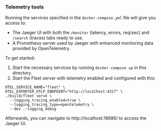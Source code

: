 ### Telemetry tools

Running the services specified in the `docker-compose.yml` file will give you access to:

- The Jaeger UI with both the `/monitor` (latency, errors, req/sec) and `/search` (traces) tabs ready to use.
- A Prometheus server used by Jaeger with enhanced monitoring data provided by OpenTelemetry.

To get started:

1. Start the necessary services by running `docker compose up` in this directory.
2. Start the Fleet server with telemetry enabled and configured with this:

```
OTEL_SERVICE_NAME="fleet" \
OTEL_EXPORTER_OTLP_ENDPOINT="http://localhost:4317" \
./build/fleet serve \
  --logging_tracing_enabled=true \
  --logging_tracing_type=opentelemetry \
  --dev --logging_debug
```

Afterwards, you can navigate to http://localhost:16686/ to access the Jaeger UI.
